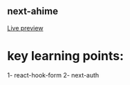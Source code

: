 
## next-ahime
<a href="https://next-ahime.vercel.app/">Live preview</a>

# key learning points:
1- react-hook-form
2- next-auth